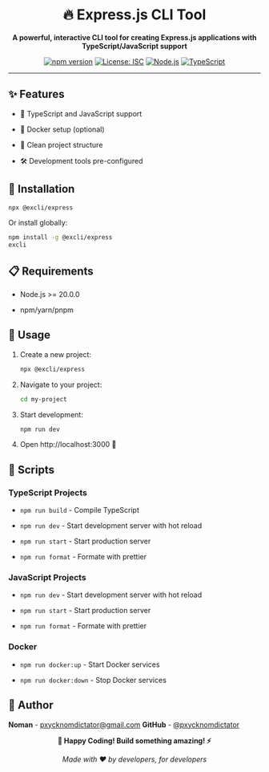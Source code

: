 <div align="center">

# 🔥 Express.js CLI Tool

**A powerful, interactive CLI tool for creating Express.js applications with TypeScript/JavaScript support**

[![npm version](https://badge.fury.io/js/%40excli%2Fexpress.svg)](https://badge.fury.io/js/%40excli%2Fexpress)
[![License: ISC](https://img.shields.io/badge/License-ISC-blue.svg)](https://opensource.org/licenses/ISC)
[![Node.js](https://img.shields.io/badge/Node.js-20+-green.svg)](https://nodejs.org/)
[![TypeScript](https://img.shields.io/badge/TypeScript-Ready-blue.svg)](https://www.typescriptlang.org/)

</div>

---

## ✨ Features

- 💎 TypeScript and JavaScript support

- 🐳 Docker setup (optional)

- 📁 Clean project structure

- 🛠️ Development tools pre-configured

## 🚀 Installation

```bash
npx @excli/express
```

Or install globally:

```bash
npm install -g @excli/express
excli
```

## 📋 Requirements

- Node.js >= 20.0.0

- npm/yarn/pnpm

## 🎯 Usage

1. Create a new project:

    ```bash
    npx @excli/express
    ```

2. Navigate to your project:

    ```bash
    cd my-project
    ```

3. Start development:

    ```bash
    npm run dev
    ```

4. Open http://localhost:3000 🎉

## 📜 Scripts

### TypeScript Projects

- `npm run build` - Compile TypeScript

- `npm run dev` - Start development server with hot reload

- `npm run start` - Start production server

- `npm run format` - Formate with prettier

### JavaScript Projects

- `npm run dev` - Start development server with hot reload

- `npm run start` - Start production server

- `npm run format` - Formate with prettier

### Docker

- `npm run docker:up` - Start Docker services

- `npm run docker:down` - Stop Docker services

## 👤 Author

**Noman** - [pxycknomdictator@gmail.com](mailto:pxycknomdictator@gmail.com)
**GitHub** - [@pxycknomdictator](https://github.com/pxycknomdictator)

<div align="center">

**🚀 Happy Coding! Build something amazing! ⚡**

_Made with ❤️ by developers, for developers_

</div>
